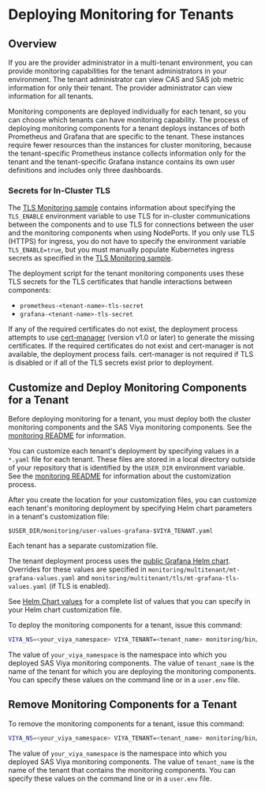 # Deploying Monitoring for Tenants

## Overview

If you are the provider administrator in a multi-tenant environment, you can 
provide monitoring capabilities for the tenant administrators in your 
environment. The tenant administrator can view CAS and SAS job metric 
information for only their tenant. The provider administrator can view 
information for all tenants.

Monitoring components are deployed individually for each tenant, so you 
can choose which tenants can have monitoring capability. The process of 
deploying monitoring components for a tenant deploys instances of 
both Prometheus and Grafana that are specific to the tenant. These 
instances require fewer resources than the instances for cluster 
monitoring, because the tenant-specific Prometheus instance collects 
information only for the tenant and the tenant-specific Grafana 
instance contains its own user definitions and includes only 
three dashboards. 

### Secrets for In-Cluster TLS

The [TLS Monitoring sample](/samples/tls/monitoring) contains information about
specifying the `TLS_ENABLE` environment variable to use TLS for in-cluster
communications between the components and to use TLS for connections between
the user and the monitoring components when using NodePorts. If you only use
TLS (HTTPS) for ingress, you do not have to specify the environment variable
`TLS_ENABLE=true`, but you must manually populate Kubernetes ingress secrets
as specified in the [TLS Monitoring sample](/samples/tls/monitoring).

The deployment script for the tenant monitoring components uses these 
TLS secrets for the TLS certificates that handle interactions 
between components:

* `prometheus-<tenant-name>-tls-secret`
* `grafana-<tenant-name>-tls-secret`

If any of the required certificates do not exist, the deployment process attempts to use [cert-manager](https://cert-manager.io/) (version v1.0 or later) to generate the missing
certificates. If the required certificates do not exist and cert-manager is
not available, the deployment process fails. cert-manager is not required
if TLS is disabled or if all of the TLS secrets exist prior to deployment.
 
## Customize and Deploy Monitoring Components for a Tenant

Before deploying monitoring for a tenant, you must deploy both the cluster 
monitoring components and the SAS Viya monitoring components. See the 
[monitoring README](README.md) for information.

You can customize each tenant's deployment by specifying values 
in a `*.yaml` file for each tenant. These files are stored in a local directory outside of your repository that is identified by the `USER_DIR` environment variable. See the 
[monitoring README](README.md#mon_custom) for information about the customization process.

After you create the location for your customization files, you can customize
each tenant's monitoring deployment by specifying Helm chart parameters in 
a tenant's customization file:

`$USER_DIR/monitoring/user-values-grafana-$VIYA_TENANT.yaml`

Each tenant has a separate customization file.

The tenant deployment process uses the [public Grafana Helm chart](https://github.com/grafana/helm-charts/tree/main/charts/grafana). Overrides for these 
values are specified in `monitoring/multitenant/mt-grafana-values.yaml` and 
`monitoring/multitenant/tls/mt-grafana-tls-values.yaml` (if TLS is enabled).

See [Helm Chart values](https://github.com/grafana/helm-charts/blob/main/charts/grafana/values.yaml) for a complete list of values that you can specify in 
your Helm chart customization file. 

To deploy the monitoring components for a tenant, issue this command: 

```bash
VIYA_NS=<your_viya_namespace> VIYA_TENANT=<tenant_name> monitoring/bin/deploy_monitoring_tenant.sh
```
The value of `your_viya_namespace` is the namespace into which you deployed 
SAS Viya monitoring components. The value of `tenant_name` is the name of 
the tenant for which you are deploying the monitoring components. You can 
specify these values on the command line or in a `user.env` file.  

## Remove Monitoring Components for a Tenant

To remove the monitoring components for a tenant, issue this command: 

```bash
VIYA_NS=<your_viya_namespace> VIYA_TENANT=<tenant_name> monitoring/bin/remove_monitoring_tenant.sh
```
The value of `your_viya_namespace` is the namespace into which you deployed 
SAS Viya monitoring components. The value of `tenant_name` is the name of 
the tenant that contains the monitoring components. You can 
specify these values on the command line or in a `user.env` file.


